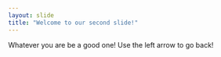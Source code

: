 ```yaml
---
layout: slide
title: "Welcome to our second slide!"
---
```

Whatever you are be a good one!
Use the left arrow to go back!
